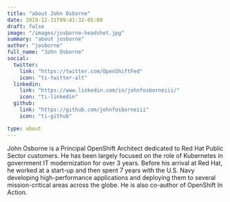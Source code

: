 ```yaml
---
title: "about John Osborne"
date: 2019-12-31T09:41:32-05:00
draft: false
image: "/images/josborne-headshot.jpg"
summary: "about josborne"
author: "josborne"
full_name: "John Osborne"
social:
  twitter: 
    link: "https://twitter.com/OpenShiftFed"
    icon: "ti-twitter-alt"
  linkedin:
    link: "https://www.linkedin.com/in/johnfosborneiii/"
    icon: "ti-linkedin"
  github:
    link: "https://github.com/johnfosborneiii"
    icon: "ti-github"

type: about
---
```


John Osborne is a Principal OpenShift Architect dedicated to Red Hat Public Sector customers. He has been largely focused on the role of Kubernetes in government IT modernization for over 3 years. Before his arrival at Red Hat, he worked at a start-up and then spent 7 years with the U.S. Navy developing high-performance applications and deploying them to several mission-critical areas across the globe. He is also co-author of OpenShift In Action.